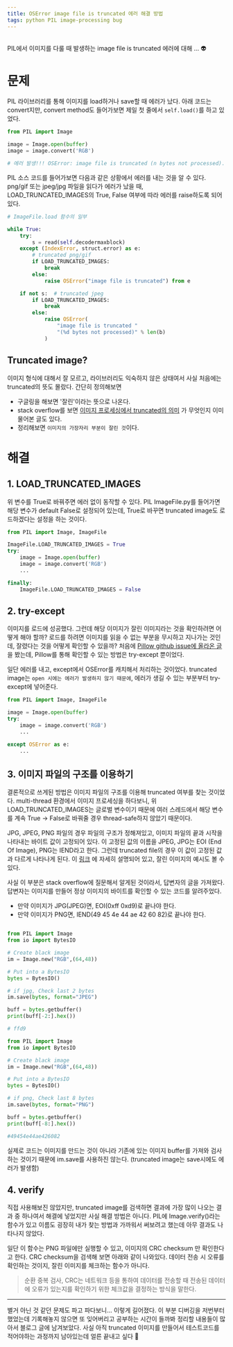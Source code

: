 ```yaml
---
title: OSError image file is truncated 에러 해결 방법
tags: python PIL image-processing bug
---
```


<br/>
PIL에서 이미지를 다룰 때 발생하는 image file is truncated 에러에 대해 ... 👽
<br/>
<!--more-->

# 문제

PIL 라이브러리를 통해 이미지를 load하거나 save할 때 에러가 났다. 아래 코드는 convert지만, convert method도 들어가보면 제일 첫 줄에서 `self.load()`를 하고 있었다.

```python
from PIL import Image

image = Image.open(buffer)
image = image.convert('RGB')

# 에러 발생!!! OSError: image file is truncated (n bytes not processed).
```

PIL 소스 코드를 들어가보면 다음과 같은 상황에서 에러를 내는 것을 알 수 있다.
png/gif 또는 jpeg/jpg 파일을 읽다가 에러가 났을 때, LOAD_TRUNCATED_IMAGES의 True, False 여부에 따라 에러를 raise하도록 되어있다.

```python
# ImageFile.load 함수의 일부

while True:
    try:
        s = read(self.decodermaxblock)
    except (IndexError, struct.error) as e:
        # truncated png/gif
        if LOAD_TRUNCATED_IMAGES:
            break
        else:
            raise OSError("image file is truncated") from e

    if not s:  # truncated jpeg
        if LOAD_TRUNCATED_IMAGES:
            break
        else:
            raise OSError(
                "image file is truncated "
                "(%d bytes not processed)" % len(b)
            )
```

## Truncated image?

이미지 형식에 대해서 잘 모르고, 라이브러리도 익숙하지 않은 상태여서 사실 처음에는 truncated의 뜻도 몰랐다. 간단히 정의해보면
- 구글링을 해보면 '잘린'이라는 뜻으로 나온다.
- stack overflow를 보면 [이미지 프로세싱에서 truncated의 의미](https://stackoverflow.com/questions/59617636/the-meaning-of-truncation-in-image-processing) 가 무엇인지 이미 물어본 글도 있다.
- 정리해보면 `이미지의 가장자리 부분이 잘린 것`이다.


# 해결

## 1. LOAD_TRUNCATED_IMAGES

위 변수를 True로 바꿔주면 에러 없이 동작할 수 있다. PIL ImageFile.py를 들어가면 해당 변수가 default False로 설정되어 있는데, True로 바꾸면 truncated image도 로드하겠다는 설정을 하는 것이다.

```python
from PIL import Image, ImageFile

ImageFile.LOAD_TRUNCATED_IMAGES = True
try:
    image = Image.open(buffer)
    image = image.convert('RGB')
    ...

finally:
    ImageFile.LOAD_TRUNCATED_IMAGES = False
```

## 2. try-except

이미지를 로드에 성공했다. 그런데 해당 이미지가 잘린 이미지라는 것을 확인하려면 어떻게 해야 할까? 로드를 하려면 이미지를 읽을 수 없는 부분을 무시하고 지나가는 것인데, 잘렸다는 것을 어떻게 확인할 수 있을까?
처음에 [Pillow github issue에 올라온 글](https://github.com/python-pillow/Pillow/issues/3012) 을 봤는데, Pillow를 통해 확인할 수 있는 방법은 try-except 뿐이었다.

일단 에러를 내고, except에서 OSError를 캐치해서 처리하는 것이었다. truncated image는 `open 시에는 에러가 발생하지 않기 때문에`, 에러가 생길 수 있는 부분부터 try-except에 넣어준다.

```python
from PIL import Image, ImageFile

image = Image.open(buffer)
try:
    image = image.convert('RGB')
    ...

except OSError as e:
    ...
```

## 3. 이미지 파일의 구조를 이용하기

결론적으로 쓰게된 방법은 이미지 파일의 구조를 이용해 truncated 여부를 찾는 것이었다. multi-thread 환경에서 이미지 프로세싱을 하다보니, 위 LOAD_TRUNCATED_IMAGES는 글로벌 변수이기 때문에
여러 스레드에서 해당 변수를 계속 True -> False로 바꿔줄 경우 thread-safe하지 않았기 때문이다.

JPG, JPEG, PNG 파일의 경우 파일의 구조가 정해져있고, 이미지 파일의 끝과 시작을 나타내는 바이트 값이 고정되어 있다.
이 고정된 값의 이름을 JPEG, JPG는 EOI (End Of Image), PNG는 IEND라고 한다.
그런데 truncated file의 경우 이 값이 고정된 값과 다르게 나타나게 된다. 이 [링크](https://www.programmersought.com/article/44876269499/) 에 자세히 설명되어 있고, 잘린 이미지의 예시도 볼 수 있다.

사실 이 부분은 stack overflow에 질문해서 알게된 것이라서, 답변자의 글을 가져왔다.
답변자는 이미지를 만들어 정상 이미지의 바이트를 확인할 수 있는 코드를 알려주었다.

- 만약 이미지가 JPG(JPEG)면, EOI(0xff 0xd9)로 끝나야 한다.
- 만약 이미지가 PNG면, IEND(49 45 4e 44 ae 42 60 82)로 끝나야 한다.

```python

from PIL import Image
from io import BytesIO

# Create black image
im = Image.new("RGB",(64,48))

# Put into a BytesIO
bytes = BytesIO()

# if jpg, Check last 2 bytes
im.save(bytes, format="JPEG")

buff = bytes.getbuffer()
print(buff[-2:].hex())

# ffd9
```

```python
from PIL import Image
from io import BytesIO

# Create black image
im = Image.new("RGB",(64,48))

# Put into a BytesIO
bytes = BytesIO()

# if png, Check last 8 bytes
im.save(bytes, format="PNG")

buff = bytes.getbuffer()
print(buff[-8:].hex())

#49454e44ae426082
```

실제로 코드는 이미지를 만드는 것이 아니라 기존에 있는 이미지 buffer를 가져와 검사하는 것이기 때문에 im.save를 사용하진 않는다. (truncated image는 save시에도 에러가 발생함)

## 4. verify

직접 사용해보진 않았지만, truncated image를 검색하면 결과에 가장 많이 나오는 결과 중 하나여서 해결에 넣었지만 사실 해결 방법은 아니다.
PIL에 Image.verify()라는 함수가 있고 이름도 굉장히 내가 찾는 방법과 가까워서 써보려고 했는데 아무 결과도 나타나지 않았다.

일단 이 함수는 PNG 파일에만 실행할 수 있고, 이미지의 CRC checksum 만 확인한다고 한다.
CRC checksum을 검색해 보면 아래와 같이 나와있다. 데이터 전송 시 오류를 확인하는 것이지, 잘린 이미지를 체크하는 함수가 아니다.

> 순환 중복 검사, CRC는 네트워크 등을 통하여 데이터를 전송할 때 전송된 데이터에 오류가 있는지를 확인하기 위한 체크값을 결정하는 방식을 말한다.


---
별거 아닌 것 같던 문제도 파고 파다보니... 이렇게 길어졌다.
이 부분 디버깅을 저번부터 했었는데 기록해놓지 않으면 또 잊어버리고 공부하는 시간이 들까봐 정리할 내용들이 많아서 블로그 글에 남겨보았다.
사실 아직 truncated 이미지를 만들어서 테스트코드를 적어야하는 과정까지 남아있는데 얼른 끝내고 싶다 🥲
